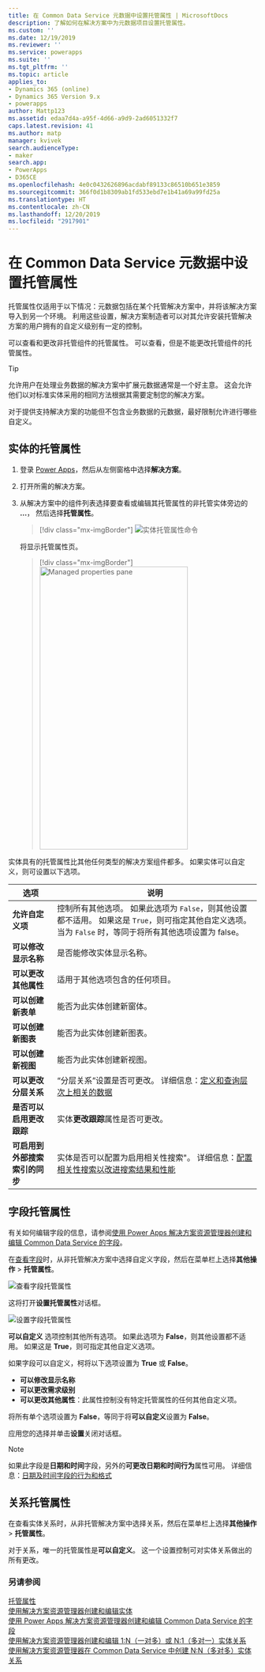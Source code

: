 ```yaml
---
title: 在 Common Data Service 元数据中设置托管属性 | MicrosoftDocs
description: 了解如何在解决方案中为元数据项目设置托管属性。
ms.custom: ''
ms.date: 12/19/2019
ms.reviewer: ''
ms.service: powerapps
ms.suite: ''
ms.tgt_pltfrm: ''
ms.topic: article
applies_to:
- Dynamics 365 (online)
- Dynamics 365 Version 9.x
- powerapps
author: Mattp123
ms.assetid: edaa7d4a-a95f-4d66-a9d9-2ad6051332f7
caps.latest.revision: 41
ms.author: matp
manager: kvivek
search.audienceType:
- maker
search.app:
- PowerApps
- D365CE
ms.openlocfilehash: 4e0c0432626896acdabf89133c86510b651e3859
ms.sourcegitcommit: 366f0d1b8309ab1fd533ebd7e1b41a69a99fd25a
ms.translationtype: HT
ms.contentlocale: zh-CN
ms.lasthandoff: 12/20/2019
ms.locfileid: "2917901"
---
```

# <a name="set-managed-properties-in-common-data-service-metadata"></a>在 Common Data Service 元数据中设置托管属性 

托管属性仅适用于以下情况：元数据包括在某个托管解决方案中，并将该解决方案导入到另一个环境。 利用这些设置，解决方案制造者可以对其允许安装托管解决方案的用户拥有的自定义级别有一定的控制。 

可以查看和更改非托管组件的托管属性。 可以查看，但是不能更改托管组件的托管属性。 

> [!TIP]
> 允许用户在处理业务数据的解决方案中扩展元数据通常是一个好主意。 这会允许他们以对标准实体采用的相同方法根据其需要定制您的解决方案。
>
>对于提供支持解决方案的功能但不包含业务数据的元数据，最好限制允许进行哪些自定义。


## <a name="entity-managed-properties"></a>实体的托管属性
1.  登录 [Power Apps](https://make.powerapps.com/?utm_source=padocs&utm_medium=linkinadoc&utm_campaign=referralsfromdoc)，然后从左侧窗格中选择**解决方案**。 
2.  打开所需的解决方案。 
3.  从解决方案中的组件列表选择要查看或编辑其托管属性的非托管实体旁边的 **…**， 然后选择**托管属性**。 

    > [!div class="mx-imgBorder"] 
    > ![实体托管属性命令](media/entity-managed-properties.png "实体托管属性命令")

    将显示托管属性页。 

    > [!div class="mx-imgBorder"] 
    > <img src="media/managed-properties-dialog.png" alt="Managed properties pane" height="572" width="300">

<!-- [Managed properties pane](media/managed-properties-dialog.png "Managed properties pane") -->
  
实体具有的托管属性比其他任何类型的解决方案组件都多。 如果实体可以自定义，则可设置以下选项。  

|选项|说明|
|--|--|
|**允许自定义项** |控制所有其他选项。 如果此选项为 `False`，则其他设置都不适用。 如果这是 `True`，则可指定其他自定义选项。 当为 `False` 时，等同于将所有其他选项设置为 false。|
|**可以修改显示名称**|是否能修改实体显示名称。|
|**可以更改其他属性** |适用于其他选项包含的任何项目。|
|**可以创建新表单**|能否为此实体创建新窗体。|
|**可以创建新图表**|能否为此实体创建新图表。|
|**可以创建新视图** |能否为此实体创建新视图。|
|**可以更改分层关系**|“分层关系”设置是否可更改。 详细信息：[定义和查询层次上相关的数据](define-query-hierarchical-data.md)|
|**是否可以启用更改跟踪** |实体**更改跟踪**属性是否可更改。|
|**可启用到外部搜索索引的同步** |实体是否可以配置为启用相关性搜索"。 详细信息：[配置相关性搜索以改进搜索结果和性能](/dynamics365/customer-engagement/admin/configure-relevance-search-organization) |

## <a name="field-managed-properties"></a>字段托管属性

有关如何编辑字段的信息，请参阅[使用 Power Apps 解决方案资源管理器创建和编辑 Common Data Service 的字段](create-edit-field-solution-explorer.md)。

在[查看字段](create-edit-field-solution-explorer.md#view-fields)时，从非托管解决方案中选择自定义字段，然后在菜单栏上选择**其他操作** >  **托管属性**。

![查看字段托管属性](media/view-field-managed-properties-solution-explorer.png)  
  
这将打开**设置托管属性**对话框。

![设置字段托管属性](media/set-field-managed-property.png)

**可以自定义** 选项控制其他所有选项。 如果此选项为 **False**，则其他设置都不适用。 如果这是 **True**，则可指定其他自定义选项。  
  
如果字段可以自定义，柯将以下选项设置为 **True** 或 **False**。  
  
- **可以修改显示名称**
- **可以更改需求级别** 
- **可以更改其他属性**：此属性控制没有特定托管属性的任何其他自定义项。

将所有单个选项设置为 **False**，等同于将**可以自定义**设置为 **False**。  

应用您的选择并单击**设置**关闭对话框。

> [!NOTE]
> 如果此字段是**日期和时间**字段，另外的**可更改日期和时间行为**属性可用。 详细信息：[日期及时间字段的行为和格式](behavior-format-date-time-field.md)

## <a name="relationship-managed-properties"></a>关系托管属性

在查看实体关系时，从非托管解决方案中选择关系，然后在菜单栏上选择**其他操作** > **托管属性**。
  
对于关系，唯一的托管属性是**可以自定义**。 这一个设置控制可对实体关系做出的所有更改。 


### <a name="see-also"></a>另请参阅

[托管属性](solutions-overview.md#managed-properties)<br />
[使用解决方案资源管理器创建和编辑实体](create-edit-entities-solution-explorer.md)<br />
[使用 Power Apps 解决方案资源管理器创建和编辑 Common Data Service 的字段](create-edit-field-solution-explorer.md)<br />
[使用解决方案资源管理器创建和编辑 1:N（一对多）或 N:1（多对一）实体关系](create-edit-1n-relationships-solution-explorer.md)<br />
[使用解决方案资源管理器在 Common Data Service 中创建 N:N（多对多）实体关系](create-edit-nn-relationships-solution-explorer.md)
